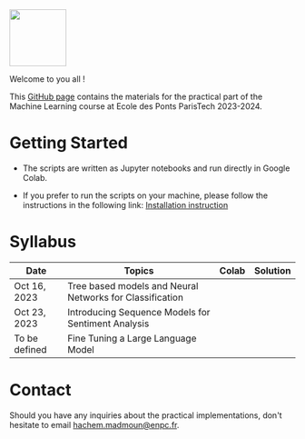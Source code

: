<img src="https://drive.google.com/uc?export=view&id=1jDOkFA7VOsduPl47UH-1lCBFE6eF-VNn" height="100"/>

Welcome to you all !

This [GitHub page](https://hm-ai.github.io/ml-enpc/) contains the materials for the practical part of the Machine Learning course at Ecole des Ponts ParisTech 2023-2024.


# Getting Started
* The scripts are written as Jupyter notebooks and run directly in Google Colab.

* If you prefer to run the scripts on your machine, please follow the instructions in the following link: [Installation instruction](https://colab.research.google.com/drive/1GtAF3kuPGDhxRYacLVUMm5S8f1uBA_oM?usp=sharing)


# Syllabus

| Date          | Topics                                                   | Colab   | Solution | 
|---------------|----------------------------------------------------------|---------|----------|
| Oct 16, 2023  | Tree based models and Neural Networks for Classification |         |          | 
| Oct 23, 2023  | Introducing Sequence Models for Sentiment Analysis       |         |          | 
| To be defined | Fine Tuning a Large Language Model                       |         |          | 

# Contact
Should you have any inquiries about the practical implementations, don't hesitate to email hachem.madmoun@enpc.fr.